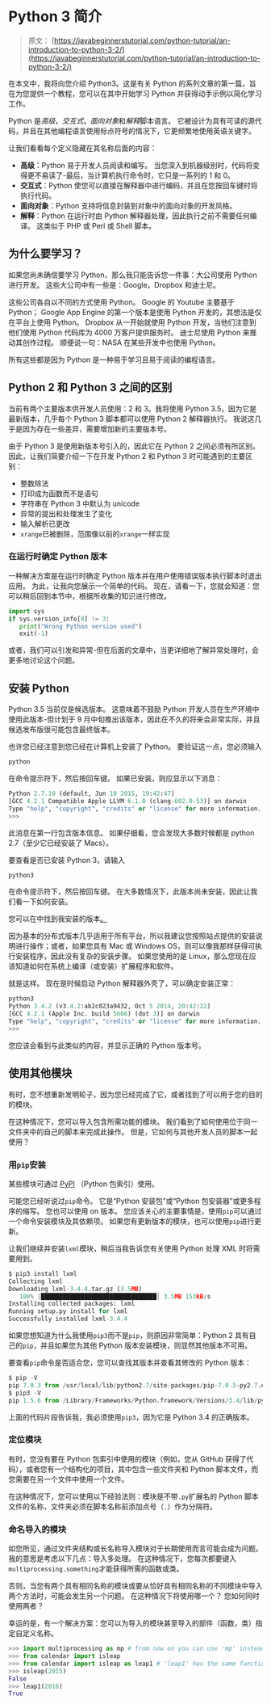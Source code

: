 # Python 3 简介

> 原文： [https://javabeginnerstutorial.com/python-tutorial/an-introduction-to-python-3-2/](https://javabeginnerstutorial.com/python-tutorial/an-introduction-to-python-3-2/)

在本文中，我将向您介绍 Python3。这是有关 Python 的系列文章的第一篇，旨在为您提供一个教程，您可以在其中开始学习 Python 并获得动手示例以简化学习工作。

Python 是*高级*，*交互式*，*面向对象*和*解释*脚本语言。 它被设计为具有可读的源代码，并且在其他编程语言使用标点符号的情况下，它更频繁地使用英语关键字。

让我们看看每个定义隐藏在其名称后面的内容：

*   **高级**：Python 易于开发人员阅读和编写。 当您深入到机器级别时，代码将变得更不易读了-最后，当计算机执行命令时，它只是一系列的 1 和 0。
*   **交互式**：Python 使您可以直接在解释器中进行编码，并且在您按回车键时将执行代码。
*   **面向对象**：Python 支持将信息封装到对象中的面向对象的开发风格。
*   **解释**：Python 在运行时由 Python 解释器处理，因此执行之前不需要任何编译。 这类似于 PHP 或 Perl 或 Shell 脚本。

## 为什么要学习？

如果您尚未确信要学习 Python，那么我只能告诉您一件事：大公司使用 Python 进行开发。 这些大公司中有一些是：Google，Dropbox 和迪士尼。

这些公司各自以不同的方式使用 Python。 Google 的 Youtube 主要基于 Python； Google App Engine 的第一个版本是使用 Python 开发的，其想法是仅在平台上使用 Python。 Dropbox 从一开始就使用 Python 开发，当他们注意到他们使用 Python 代码库为 4000 万客户提供服务时。 迪士尼使用 Python 来推动其创作过程。 顺便说一句：NASA 在某些开发中也使用 Python。

所有这些都是因为 Python 是一种易于学习且易于阅读的编程语言。

## Python 2 和 Python 3 之间的区别

当前有两个主要版本供开发人员使用：2 和 3。我将使用 Python 3.5，因为它是最新版本，几乎每个 Python 3 脚本都可以使用 Python 2 解释器执行。 我说这几乎是因为存在一些差异，需要增加新的主要版本号。

由于 Python 3 是使用新版本号引入的，因此它在 Python 2 之间必须有所区别。因此，让我们简要介绍一下在开发 Python 2 和 Python 3 时可能遇到的主要区别：

*   整数除法
*   打印成为函数而不是语句
*   字符串在 Python 3 中默认为 unicode
*   异常的提出和处理发生了变化
*   输入解析已更改
*   `xrange`已被删除，范围像以前的`xrange`一样实现

### 在运行时确定 Python 版本

一种解决方案是在运行时确定 Python 版本并在用户使用错误版本执行脚本时退出应用。 为此，让我向您展示一个简单的代码。 现在，请看一下，您就会知道：您可以稍后回到本节中，根据所收集的知识进行修改。

```py
import sys
if sys.version_info[0] != 3:
   print("Wrong Python version used")
   exit(-1)
```

或者，我们可以引发和异常-但在后面的文章中，当更详细地了解异常处理时，会更多地讨论这个问题。

## 安装 Python

Python 3.5 当前仅是候选版本。 这意味着不鼓励 Python 开发人员在生产环境中使用此版本-但计划于 9 月中旬推出该版本，因此在不久的将来会非常实际，并且候选发布版很可能包含最终版本。

也许您已经注意到您已经在计算机上安装了 Python。 要验证这一点，您必须输入

```py
python
```

在命令提示符下，然后按回车键。 如果已安装，则应显示以下消息：

```py
Python 2.7.10 (default, Jun 10 2015, 19:42:47)
[GCC 4.2.1 Compatible Apple LLVM 6.1.0 (clang-602.0.53)] on darwin
Type "help", "copyright", "credits" or "license" for more information.
>>>
```

此消息在第一行包含版本信息。 如果仔细看，您会发现大多数时候都是 python 2.7（至少它已经安装了 Macs）。

要查看是否已安装 Python 3，请输入

```py
python3
```

在命令提示符下，然后按回车键。 在大多数情况下，此版本尚未安装，因此让我们看一下如何安装。

您可以在中找到我安装的版本[。](https://www.python.org/downloads/)

因为基本的分布式版本几乎适用于所有平台，所以我建议您按照站点提供的安装说明进行操作；或者，如果您具有 Mac 或 Windows OS，则可以像我那样获得可执行安装程序，因此没有复杂的安装步骤。 如果您使用的是 Linux，那么您现在应该知道如何在系统上编译（或安装）扩展程序和软件。

就是这样。 现在是时候启动 Python 解释器外壳了，可以确定安装正常：

```py
python3
Python 3.4.2 (v3.4.2:ab2c023a9432, Oct 5 2014, 20:42:22)
[GCC 4.2.1 (Apple Inc. build 5666) (dot 3)] on darwin
Type "help", "copyright", "credits" or "license" for more information.
>>>
```

您应该会看到与此类似的内容，并显示正确的 Python 版本号。

## 使用其他模块

有时，您不想重新发明轮子，因为您已经完成了它，或者找到了可以用于您的目的的模块。

在这种情况下，您可以导入包含所需功能的模块。 我们看到了如何使用位于同一文件夹中的自己的脚本来完成此操作。 但是，它如何与其他开发人员的脚本一起使用？

### 用`pip`安装

某些模块可通过 [PyPI](https://pypi.python.org) （Python 包索引）使用。

可能您已经听说过`pip`命令。 它是“Python 安装包”或“Python 包安装器”或更多程序的缩写。 您也可以使用 on 版本。 您应该关心的主要事情是，使用`pip`可以通过一个命令安装模块及其依赖项。 如果您有更新版本的模块，也可以使用`pip`进行更新。

让我们继续并安装`lxml`模块，稍后当我告诉您有关使用 Python 处理 XML 时将需要用到。

```py
$ pip3 install lxml
Collecting lxml
Downloading lxml-3.4.4.tar.gz (3.5MB)
   100% |████████████████████████████████| 3.5MB 153kB/s
Installing collected packages: lxml
Running setup.py install for lxml
Successfully installed lxml-3.4.4
```

如果您想知道为什么我使用`pip3`而不是`pip`，则原因非常简单：Python 2 具有自己的`pip`，并且如果您为其他 Python 版本安装模块，则显然其他版本不可用。

要查看`pip`命令是否适合您，您可以查找其版本并查看其修改的 Python 版本：

```py
$ pip -V
pip 7.0.3 from /usr/local/lib/python2.7/site-packages/pip-7.0.3-py2.7.egg (python 2.7)
$ pip3 -V
pip 1.5.6 from /Library/Frameworks/Python.framework/Versions/3.4/lib/python3.4/site-packages (python 3.4)
```

上面的代码片段告诉我，我必须使用`pip3`，因为它是 Python 3.4 的正确版本。

### 定位模块

有时，您没有要在 Python 包索引中使用的模块（例如，您从 GitHub 获得了代码），或者您有一个结构化的项目，其中包含一些文件夹和 Python 脚本文件，而您需要在另一个文件中使用一个文件。

在这种情况下，您可以使用以下经验法则：模块是不带`.py`扩展名的 Python 脚本文件的名称，文件夹必须在脚本名称前添加点号（`.`）作为分隔符。

### 命名导入的模块

如您所见，通过文件夹结构或长名称导入模块对于长期使用而言可能会成为问题。 我的意思是考虑以下几点：导入多处理。 在这种情况下，您每次都要键入`multiprocessing.something`才能获得所需的函数或类。

否则，当您有两个具有相同名称的模块或要从恰好具有相同名称的不同模块中导入两个方法时，可能会发生另一个问题。 在这种情况下将使用哪一个？ 您如何同时使用两者？

幸运的是，有一个解决方案：您可以为导入的模块甚至导入的部件（函数，类）指定自定义名称。

```py
>>> import multiprocessing as mp # from now on you can use 'mp' instead of 'multiprocessing'
>>> from calendar import isleap
>>> from calendar import isleap as leap1 # 'leap1' has the same functionality than isleap
>>> isleap(2015)
False
>>> leap1(2016)
True
```

